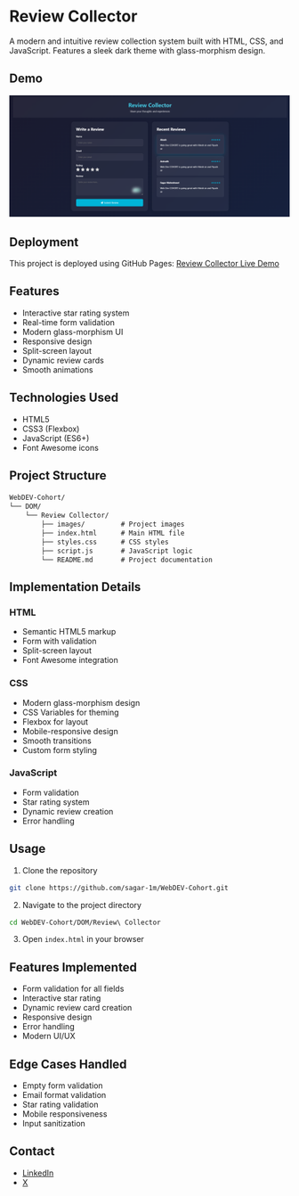 # Review Collector

A modern and intuitive review collection system built with HTML, CSS, and JavaScript. Features a sleek dark theme with glass-morphism design.

## Demo

![Review Collector Demo](images/Review%20Collector%20-%20DOM%20project.png)

## Deployment

This project is deployed using GitHub Pages:
[Review Collector Live Demo](https://review-collector-ochre.vercel.app/)

## Features

- Interactive star rating system
- Real-time form validation
- Modern glass-morphism UI
- Responsive design
- Split-screen layout
- Dynamic review cards
- Smooth animations

## Technologies Used

- HTML5
- CSS3 (Flexbox)
- JavaScript (ES6+)
- Font Awesome icons

## Project Structure

```
WebDEV-Cohort/
└── DOM/
    └── Review Collector/
        ├── images/         # Project images
        ├── index.html      # Main HTML file
        ├── styles.css      # CSS styles
        ├── script.js       # JavaScript logic
        └── README.md       # Project documentation
```

## Implementation Details

### HTML

- Semantic HTML5 markup
- Form with validation
- Split-screen layout
- Font Awesome integration

### CSS

- Modern glass-morphism design
- CSS Variables for theming
- Flexbox for layout
- Mobile-responsive design
- Smooth transitions
- Custom form styling

### JavaScript

- Form validation
- Star rating system
- Dynamic review creation
- Error handling

## Usage

1. Clone the repository

```bash
git clone https://github.com/sagar-1m/WebDEV-Cohort.git
```

2. Navigate to the project directory

```bash
cd WebDEV-Cohort/DOM/Review\ Collector
```

3. Open `index.html` in your browser

## Features Implemented

- Form validation for all fields
- Interactive star rating
- Dynamic review card creation
- Responsive design
- Error handling
- Modern UI/UX

## Edge Cases Handled

- Empty form validation
- Email format validation
- Star rating validation
- Mobile responsiveness
- Input sanitization

## Contact

- [LinkedIn](https://www.linkedin.com/in/sagar-maheshwari-4ab2ba286/)
- [X](https://x.com/maheshwarisaga4)
